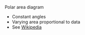 Polar area diagram

 * Constant angles
 * Varying area proportional to data
 * See [Wikipedia](https://en.wikipedia.org/wiki/Pie_chart#Polar_area_diagram)

